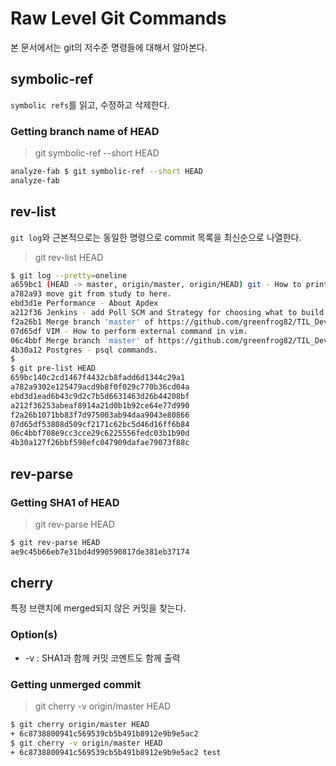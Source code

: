 # Raw Level Git Commands

본 문서에서는 git의 저수준 명령들에 대해서 알아본다. 

## symbolic-ref

`symbolic refs`를 읽고, 수정하고 삭제한다. 

### Getting branch name of HEAD

>git symbolic-ref --short HEAD

```sh
analyze-fab $ git symbolic-ref --short HEAD
analyze-fab
```

## rev-list

`git log`와 근본적으로는 동일한 명령으로 commit 목록을 최신순으로 나열한다. 

>git rev-list HEAD

```sh
$ git log --pretty=oneline
a659bc1 (HEAD -> master, origin/master, origin/HEAD) git - How to print changed file list.
a782a93 move git from study to here.
ebd3d1e Performance - About Apdex
a212f36 Jenkins - add Poll SCM and Strategy for choosing what to build.
f2a26b1 Merge branch 'master' of https://github.com/greenfrog82/TIL_DevOps
07d65df VIM - How to perform external command in vim.
06c4bbf Merge branch 'master' of https://github.com/greenfrog82/TIL_DevOps
4b30a12 Postgres - psql commands.
$
$ git pre-list HEAD
659bc140c2cd1467f4432cb8fadd6d1344c29a1
a782a9302e125479acd9b8f0f029c770b36cd04a
ebd3d1ead6b43c9d2c7b5d6631463d26b44208bf
a212f36253abeaf8914a21d0b1b92ce64e77d990
f2a26b1071bb83f7d975003ab94daa9043e80866
07d65df53808d509cf2171c62bc5d46d16ff6b84
06c4bbf708e9cc3cce29c6225556fedc03b1b90d
4b30a127f26bbf598efc047909dafae79073f88c
```

## rev-parse

### Getting SHA1 of HEAD

>git rev-parse HEAD

```sh
$ git rev-parse HEAD
ae9c45b66eb7e31bd4d990590817de381eb37174
```

## cherry

특정 브랜치에 merged되지 않은 커밋을 찾는다.  

### Option(s)

* -v : SHA1과 함께 커밋 코멘트도 함께 출력 

### Getting unmerged commit

>git cherry -v origin/master HEAD

```sh
$ git cherry origin/master HEAD
+ 6c8738800941c569539cb5b491b8912e9b9e5ac2
$ git cherry -v origin/master HEAD
+ 6c8738800941c569539cb5b491b8912e9b9e5ac2 test
```






